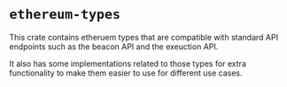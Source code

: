 # `ethereum-types`

This crate contains etheruem types that are compatible with standard API endpoints such as the beacon API and the exeuction API. 

It also has some implementations related to those types for extra functionality to make them easier to use for different use cases.

